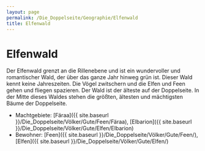 ```yaml
---
layout: page
permalink: /Die_Doppelseite/Geographie/Elfenwald
title: Elfenwald
---
```


# Elfenwald

Der Elfenwald grenzt an die Rillenebene und ist ein wundervoller und romantischer Wald, der über das ganze Jahr hinweg grün ist. Dieser Wald kennt keine Jahreszeiten. Die Vögel zwitschern und die Elfen und Feen gehen und fliegen spazieren. Der Wald ist der älteste auf der Doppelseite. In der Mitte dieses Waldes stehen die größten, ältesten und mächtigsten Bäume der Doppelseite.

- Machtgebiete: [Färaa]({{ site.baseurl }}/Die_Doppelseite/Völker/Gute/Feen/Färaa), [Elbarion]({{ site.baseurl }}/Die_Doppelseite/Völker/Gute/Elfen/Elbarion)
- Bewohner: [Feen]({{ site.baseurl }}/Die_Doppelseite/Völker/Gute/Feen/), [Elfen]({{ site.baseurl }}/Die_Doppelseite/Völker/Gute/Elfen/)

